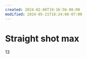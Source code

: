 ```yaml
---
created: 2024-02-06T19:16:56-08:00
modified: 2024-05-21T18:24:08-07:00
---
```


# Straight shot max

13
